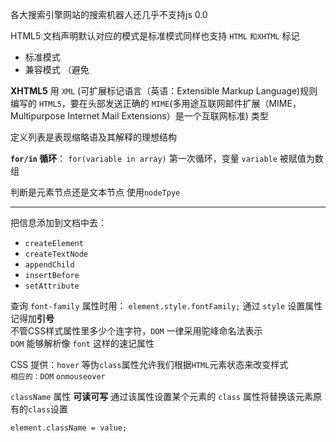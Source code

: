 

各大搜索引擎网站的搜索机器人还几乎不支持js 0.0

HTML5 文档声明默认对应的模式是标准模式同样也支持 `HTML` `和XHTML` 标记
- 标准模式
- 兼容模式 （避免

**XHTML5**
用 `XML` (可扩展标记语言（英语：Extensible Markup Language)规则编写的 `HTML5`，要在头部发送正确的 `MIME`(多用途互联网邮件扩展（MIME，Multipurpose Internet Mail Extensions）是一个互联网标准) 类型  

定义列表是表现缩略语及其解释的理想结构

**`for/in` 循环**：
`for(variable in array)` 第一次循环，变量 `variable` 被赋值为数组

判断是元素节点还是文本节点 使用`nodeTpye`

---
把信息添加到文档中去：
- `createElement`
- `createTextNode`
- `appendChild`
- `insertBefore`
- `setAttribute`

查询 `font-family` 属性时用：
`element.style.fontFamily;` 
通过 `style` 设置属性记得加**引号**  
不管CSS样式属性里多少个连字符，`DOM` 一律采用驼峰命名法表示  
`DOM` 能够解析像 `font` 这样的速记属性  

CSS 提供：`hover` 等伪`class`属性允许我们根据`HTML`元素状态来改变样式  
`相应的：DOM` `onmouseover`  

`className` 属性 **可读可写**
通过该属性设置某个元素的 `class` 属性将替换该元素原有的`class`设置  

`element.className = value;  `
